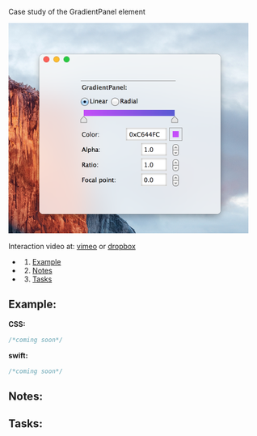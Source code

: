Case study of the GradientPanel element<!--more-->

<img width="475" alt="img" src="https://raw.githubusercontent.com/stylekit/img/master/Screen Shot 2016-04-07 at 10.05.43.png">

Interaction video at: [vimeo](https://vimeo.com/161915498) or [dropbox](https://dl.dropboxusercontent.com/u/2559476/GradientPanel_1.mov) 

- 1. [Example](#example) 
- 2. [Notes](#notes) 
- 3. [Tasks](#tasks) 

## Example:


**CSS:**  
  
```css
/*coming soon*/
```


**swift:**  
  
```swift
/*coming soon*/
```

## Notes:

## Tasks:
